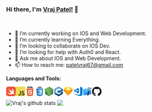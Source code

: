 ### Hi there, I'm [Vraj Patel!](https://vraj6198.github.io) 👋
<br />

- 🔭 I’m currently working on IOS and Web Development.
- 🌱 I’m currently learning Everything.
- 👯 I’m looking to collaborate on IOS Dev.
- 🤔 I’m looking for help with Auth0 and React.
- 💬 Ask me about IOS and Web Development. 
- 📫 How to reach me: patelvraj67@gmail.com

**Languages and Tools:**  

<img align="left" alt="Swift" width="26px" src="https://raw.githubusercontent.com/github/explore/80688e429a7d4ef2fca1e82350fe8e3517d3494d/topics/swift/swift.png" />

<img align="left" alt="javascript" width="26px" src="https://raw.githubusercontent.com/github/explore/80688e429a7d4ef2fca1e82350fe8e3517d3494d/topics/javascript/javascript.png" />

<img align="left" alt="HTML" width="26px" src="https://raw.githubusercontent.com/github/explore/80688e429a7d4ef2fca1e82350fe8e3517d3494d/topics/html/html.png" />

<img align="left" alt="CSS" width="26px" src="https://raw.githubusercontent.com/github/explore/5c058a388828bb5fde0bcafd4bc867b5bb3f26f3/topics/css/css.png" />

<img align="left" alt="nodejs" width="26px" src="https://raw.githubusercontent.com/github/explore/80688e429a7d4ef2fca1e82350fe8e3517d3494d/topics/nodejs/nodejs.png" />

<img align="left" alt="CPP" width="26px" src="https://raw.githubusercontent.com/github/explore/80688e429a7d4ef2fca1e82350fe8e3517d3494d/topics/cpp/cpp.png" />

<img align="left" alt="sketch" width="26px" src="https://raw.githubusercontent.com/github/explore/80688e429a7d4ef2fca1e82350fe8e3517d3494d/topics/sketch/sketch.png" />

<img align="left" alt="Visual Studio Code" width="26px" src="https://raw.githubusercontent.com/github/explore/80688e429a7d4ef2fca1e82350fe8e3517d3494d/topics/visual-studio-code/visual-studio-code.png" />


<img align="left" alt="xcode" width="26px" src="https://raw.githubusercontent.com/github/explore/80688e429a7d4ef2fca1e82350fe8e3517d3494d/topics/xcode/xcode.png" />

<img align="left" alt="github" width="26px" src="https://raw.githubusercontent.com/github/explore/78df643247d429f6cc873026c0622819ad797942/topics/github/github.png" />

<br />
<br />

  <img align="center" src="https://github-readme-stats.vercel.app/api?username=vraj6198&show_icons=true&include_all_commits=true&theme=radical" alt="Vraj's github stats" />

  <img align="center" src="https://github-readme-stats.vercel.app/api/top-langs/?username=vraj6198&layout=compact&theme=radical" />

